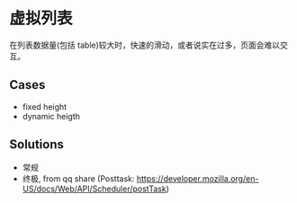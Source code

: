 # 虚拟列表

在列表数据量(包括 table)较大时，快速的滑动，或者说实在过多，页面会难以交互。

## Cases

- fixed height
- dynamic heigth

## Solutions

- 常规
- 终极, from qq share (Posttask: https://developer.mozilla.org/en-US/docs/Web/API/Scheduler/postTask)
